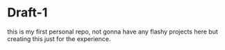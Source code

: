 # Draft-1
this is my first personal repo, not gonna have any flashy projects here but creating this just for the experience.
